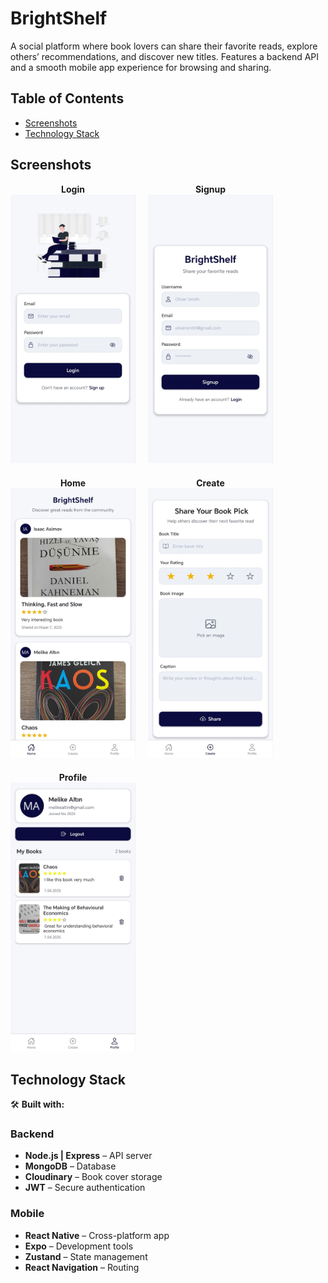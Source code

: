 # BrightShelf

A social platform where book lovers can share their favorite reads, explore others’ recommendations, and discover new titles. Features a backend API and a smooth mobile app experience for browsing and sharing.

## Table of Contents

- [Screenshots](#screenshots)
- [Technology Stack](#technology-stack)

## Screenshots

<div style="display: flex; flex-wrap: wrap; gap: 20px; margin-bottom: 20px;">
  <div style="text-align: center;">
    <div><strong>Login</strong></div>
    <img src="./mobile/assets/screenshots/screenshot.jpeg" width="200" alt="Login Screen">
  </div>
  <div style="text-align: center;">
    <div><strong>Signup</strong></div>
    <img src="./mobile/assets/screenshots/screenshot-1.jpeg" width="200" alt="Signup Screen">
  </div>
  <div style="text-align: center;">
    <div><strong>Home</strong></div>
    <img src="./mobile/assets/screenshots/screenshot-2.jpeg" width="200" alt="Home Screen">
  </div>
  <div style="text-align: center;">
    <div><strong>Create</strong></div>
    <img src="./mobile/assets/screenshots/screenshot-3.jpeg" width="200" alt="Create Screen">
  </div>
  <div style="text-align: center;">
    <div><strong>Profile</strong></div>
    <img src="./mobile/assets/screenshots/screenshot-4.jpeg" width="200" alt="Profile Screen">
  </div>
</div>

## Technology Stack

🛠️ **Built with:**

### Backend

- **Node.js | Express** – API server
- **MongoDB** – Database
- **Cloudinary** – Book cover storage
- **JWT** – Secure authentication

### Mobile

- **React Native** – Cross-platform app
- **Expo** – Development tools
- **Zustand** – State management
- **React Navigation** – Routing
